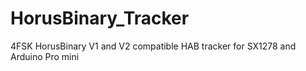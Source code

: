 # HorusBinary_Tracker
4FSK HorusBinary V1 and V2 compatible HAB tracker for SX1278 and Arduino Pro mini

